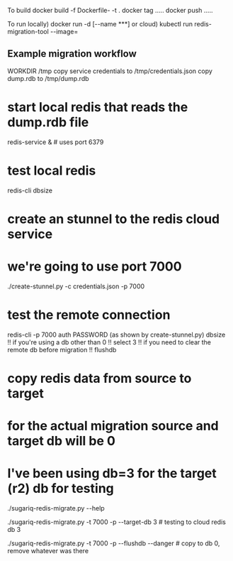 
To build
   docker build -f Dockerfile-<platform> -t <tag> .
   docker tag .....
   docker push .....
   
To run
   locally) docker run -d [--name ***] <tag>
   or
   cloud) kubectl run redis-migration-tool --image=<tag>


Example migration workflow
---------------------------

WORKDIR /tmp
copy service credentials to /tmp/credentials.json
copy dump.rdb to /tmp/dump.rdb

# start local redis that reads the dump.rdb file
redis-service &    # uses port 6379

# test local redis
redis-cli
  dbsize


# create an stunnel to the redis cloud service
# we're going to use port 7000
./create-stunnel.py -c credentials.json -p 7000

# test the remote connection
redis-cli -p 7000
  auth PASSWORD (as shown by create-stunnel.py)
  dbsize
  !! if you're using a db other than 0 !!
  select 3
  !! if you need to clear the remote db before migration !!
  flushdb
  

# copy redis data from source to target  
# for the actual migration source and target db will be 0
# I've been using db=3 for the target (r2) db for testing

./sugariq-redis-migrate.py --help

./sugariq-redis-migrate.py -t 7000 -p <password> --target-db 3   # testing to cloud redis db 3

./sugariq-redis-migrate.py -t 7000 -p <password> --flushdb --danger  # copy to db 0, remove whatever was there






   

   